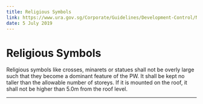 ```yaml
---
title: Religious Symbols
link: https://www.ura.gov.sg/Corporate/Guidelines/Development-Control/Non-Residential/PW/Religious-Symbols
date: 5 July 2019
---
```


# Religious Symbols

Religious symbols like crosses, minarets or statues shall not be overly large such that they become a dominant feature of the PW. It shall be kept no taller than the allowable number of storeys. If it is mounted on the roof, it shall not be higher than 5.0m from the roof level.

---


